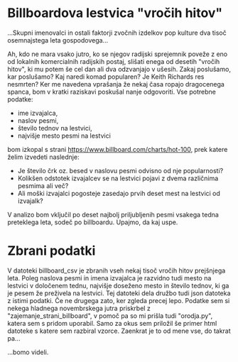 # Billboardova lestvica "vročih hitov"
...Skupni imenovalci in ostali faktorji zvočnih izdelkov pop kulture dva tisoč osemnajstega leta gospodovega...

Ah, kdo ne mara vsako jutro, ko se njegov radijski sprejemnik poveže z eno od lokalnih komercialnih
radijskih postaj, slišati enega od desetih "vročih hitov", ki mu potem še cel dan ali dva odzvanjajo
v ušesih. Zakaj poslušamo, kar poslušamo? Kaj naredi komad popularen? Je Keith Richards res nesmrten? 
Ker me navedena vprašanja že nekaj časa ropajo dragocenega spanca, bom v kratki raziskavi
poskušal nanje odgovoriti.
Vse potrebne podatke:
- ime izvajalca, 
- naslov pesmi, 
- število tednov na lestvici, 
- najvišje mesto pesmi na lestvici 

bom izkopal s strani https://www.billboard.com/charts/hot-100, prek katere želim izvedeti naslednje:

- Je število črk oz. besed v naslovu pesmi odvisno od nje popularnosti?
- Kolikšen odstotek izvajalcev se na lestvici pojavi z dvema različnima pesmima ali več?
- Ali moški izvajalci pogosteje zasedajo prvih deset mest na lestvici od izvajalk?

V analizo bom vključil po deset najbolj priljubljenih pesmi vsakega tedna preteklega leta,
sodeč po billboardu. Upajmo, da kaj uspe. 

# Zbrani podatki
V datoteki billboard_csv je zbranih vseh nekaj tisoč vročih hitov prejšnjega leta. Poleg naslova pesmi in imena izvajalca je razvidno tudi mesto na lestvici v določenem tednu, najvišje doseženo mesto in število tednov, ki ga je pesem že preživela na lestvici. Tej datoteki dela družbo tudi json datoteka z istimi podatki. Če ne drugega zato, ker zgleda precej lepo.
Podatke sem si nekega hladnega novembrskega jutra priskrbel z "zajemanje_strani_billboard", v pomoč pa so mi prišla tudi "orodja.py", katera sem s pridom uporabil. Samo za okus sem priložil še primer html datoteke s katere sem razbiral vzorce. Zaenkrat je to od mene vse, do takrat pa... 


...bomo videli.
